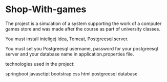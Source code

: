 # Shop-With-games

The project is a simulation of a system supporting the work of a computer games store and was made after the course as part of university classes.

You must install inteligej Idea, Tomcat, Postgreesql server.

You must set you Postgreesql username, password for your postgreesql server and your database name in application.properties file.


technologies used in the project: 

springboot
javasctipt
bootstrap
css
html
postgreesql database

